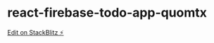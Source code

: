 # react-firebase-todo-app-quomtx

[Edit on StackBlitz ⚡️](https://stackblitz.com/edit/react-firebase-todo-app-quomtx)